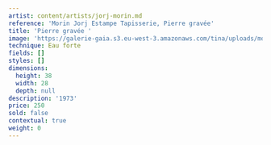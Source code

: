 ```yaml
---
artist: content/artists/jorj-morin.md
reference: 'Morin Jorj Estampe Tapisserie, Pierre gravée'
title: 'Pierre gravée '
image: 'https://galerie-gaia.s3.eu-west-3.amazonaws.com/tina/uploads/morin-jorj-estampe-tapisserie/galerie-gaia-morin-pierre gravée.jpg'
technique: Eau forte
fields: []
styles: []
dimensions:
  height: 38
  width: 28
  depth: null
description: '1973'
price: 250
sold: false
contextual: true
weight: 0
---
```


